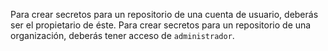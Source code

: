 Para crear secretos para un repositorio de una cuenta de usuario, deberás ser el propietario de éste. Para crear secretos para un repositorio de una organización, deberás tener acceso de `administrador`.